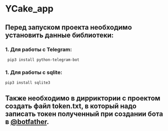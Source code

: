 # YCake_app

## Перед запуском проекта необходимо установить данные библиотеки:

### 1. Для работы с Telegram:
```
 pip3 install python-telegram-bot 
```
### 1. Для работы с sqlite:
```
pip3 install sqlite3 
```

## Также необходимо в дирриктории с проектом создать файл token.txt, в который надо записать токен полученный при создании бота в [@botfather](https://t.me/botfather).
